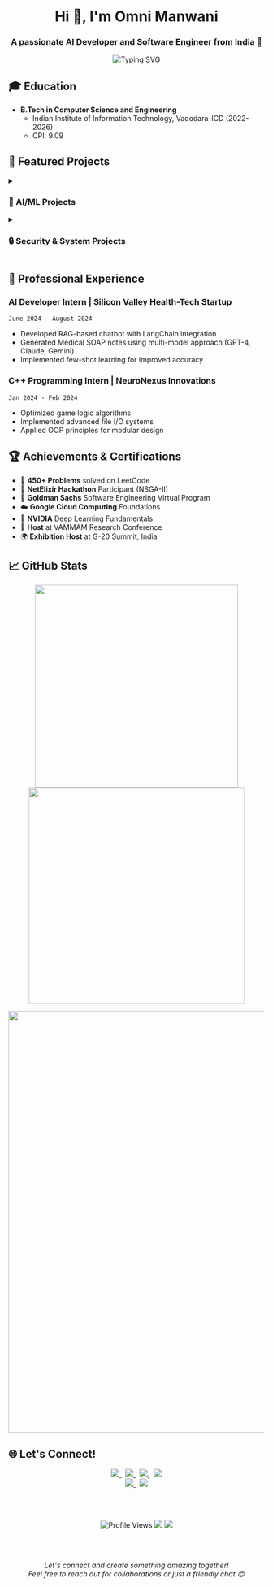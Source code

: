 <h1 align="center">Hi 👋, I'm Omni Manwani</h1>
<h3 align="center">A passionate AI Developer and Software Engineer from India 🚀</h3>

<p align="center">
  <img src="https://readme-typing-svg.herokuapp.com?font=Fira+Code&pause=1000&color=2196F3&center=true&width=435&lines=AI+Developer;Software+Engineer;Research+Enthusiast;Problem+Solver" alt="Typing SVG" />
</p>

## 🎓 Education
- **B.Tech in Computer Science and Engineering**
  - Indian Institute of Information Technology, Vadodara-ICD (2022-2026)
  - CPI: 9.09

## 🔭 Featured Projects

<details>
<summary><h3>🤖 AI/ML Projects</h3></summary>

1. **Medical Chat Bot** `Python • LangChain • GPT-4`
   - Enhanced patient care using Med-Prompt and fine-tuning
   - Implemented context-awareness using ConversationBufferWindowMemory
   - Optimized responses through advanced prompt engineering

2. **Movie Recommendation System** `LLM • spaCy • Neo4j`
   - Built LLM-based recommender with intent classification
   - Implemented Named Entity Recognition for movie attributes
   - Created knowledge graphs for mapping movie relationships
   - Trained on ReDial dataset for personalized recommendations
</details>
<details>
<summary><h3>🔒 Security & System Projects</h3></summary>
  
1. **SecureVoteX** `C++ • OpenSSL • Apache`
   - Designed three-tier electronic voting system
   - Implemented SSL/TLS encryption and RSA
   - Enhanced security with El Gamal encryption
   - Prevented vote tampering and ensured anonymity

2. **Wake-On-LAN Automation** `C++ • Socket Programming`
   - Developed network application using Winsock API
   - Implemented efficient HTTP server with httplib
   - Handled POST/GET requests and socket operations
</details>

## 💼 Professional Experience

### AI Developer Intern | Silicon Valley Health-Tech Startup
`June 2024 - August 2024`
- Developed RAG-based chatbot with LangChain integration
- Generated Medical SOAP notes using multi-model approach (GPT-4, Claude, Gemini)
- Implemented few-shot learning for improved accuracy

### C++ Programming Intern | NeuroNexus Innovations
`Jan 2024 - Feb 2024`
- Optimized game logic algorithms
- Implemented advanced file I/O systems
- Applied OOP principles for modular design

## 🏆 Achievements & Certifications

- 🎯 **450+ Problems** solved on LeetCode
- 🥇 **NetElixir Hackathon** Participant (NSGA-II)
- 📜 **Goldman Sachs** Software Engineering Virtual Program
- ☁️ **Google Cloud Computing** Foundations
- 🧠 **NVIDIA** Deep Learning Fundamentals
- 🌟 **Host** at VAMMAM Research Conference
- 🌍 **Exhibition Host** at G-20 Summit, India

## 📈 GitHub Stats

<p align="center">
  <img width="400" src="https://github-readme-stats.vercel.app/api?username=omnimanwani&count_private=true&show_icons=true&theme=radical" />
  <img width="425" src="https://streak-stats.demolab.com/?user=omnimanwani&theme=radical" />
</p>

<p align="center">
  <img width="830" src="https://github-profile-summary-cards.vercel.app/api/cards/profile-details?username=omnimanwani&theme=radical" />
</p>

## 🌐 Let's Connect!

<div align="center">
  
  <!-- LinkedIn -->
  <a href="https://linkedin.com/in/omni-manwani">
    <img src="https://img.shields.io/badge/LinkedIn-Connect-blue?style=for-the-badge&logo=linkedin&labelColor=blue&color=white" />
  </a>&nbsp;
  
  <!-- Email -->
  <a href="mailto:connect.omnim@gmail.com">
    <img src="https://img.shields.io/badge/Gmail-Say%20Hi!-red?style=for-the-badge&logo=gmail&labelColor=red&color=white" />
  </a>&nbsp;
  
  <!-- LeetCode -->
  <a href="https://leetcode.com/omnimanwani">
    <img src="https://img.shields.io/badge/LeetCode-450+%20Problems-orange?style=for-the-badge&logo=leetcode&labelColor=black&color=orange" />
  </a>&nbsp;
  
  <!-- Instagram -->
  <a href="https://instagram.com/__omni._">
    <img src="https://img.shields.io/badge/Instagram-Follow-pink?style=for-the-badge&logo=instagram&labelColor=E4405F&color=white" />
  </a>

  <br>
  
  <!-- GitHub Follow -->
  <a href="https://github.com/omnimanwani">
    <img src="https://img.shields.io/github/followers/omnimanwani?label=Follow&style=for-the-badge&logo=github&labelColor=black&color=white" />
  </a>&nbsp;
  
  <!-- Portfolio Website -->
  <a href="">
    <img src="https://img.shields.io/badge/Portfolio-Visit%20Site-green?style=for-the-badge&logo=safari&labelColor=black&color=brightgreen" />
  </a>

  <br><br>
  
  <!-- Profile Views Counter -->
  <img src="https://komarev.com/ghpvc/?username=omnimanwani&style=for-the-badge&color=blueviolet" alt="Profile Views" />
  
  <!-- Location -->
  <img src="https://img.shields.io/badge/Location-India-success?style=for-the-badge&logo=google-maps&labelColor=white&color=success" />
  
  <!-- Status -->
  <img src="https://img.shields.io/badge/Status-Open%20To%20Work-success?style=for-the-badge&logo=opsgenie&labelColor=white&color=success" />

  <br><br>
  
  <p align="center">
    <i>Let's connect and create something amazing together! 
    <br>Feel free to reach out for collaborations or just a friendly chat 😊</i>
  </p>

</div>
